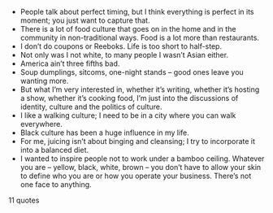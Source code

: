  - People talk about perfect timing, but I think everything is perfect in its moment; you just want to capture that.
 - There is a lot of food culture that goes on in the home and in the community in non-traditional ways. Food is a lot more than restaurants.
 - I don’t do coupons or Reeboks. Life is too short to half-step.
 - Not only was I not white, to many people I wasn’t Asian either.
 - America ain’t three fifths bad.
 - Soup dumplings, sitcoms, one-night stands – good ones leave you wanting more.
 - But what I’m very interested in, whether it’s writing, whether it’s hosting a show, whether it’s cooking food, I’m just into the discussions of identity, culture and the politics of culture.
 - I like a walking culture; I need to be in a city where you can walk everywhere.
 - Black culture has been a huge influence in my life.
 - For me, juicing isn’t about binging and cleansing; I try to incorporate it into a balanced diet.
 - I wanted to inspire people not to work under a bamboo ceiling. Whatever you are – yellow, black, white, brown – you don’t have to allow your skin to define who you are or how you operate your business. There’s not one face to anything.

11 quotes